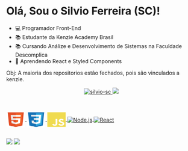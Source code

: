 # Olá, Sou o Silvio Ferreira (SC)!

-  💻 Programador Front-End
-  📚 Estudante da Kenzie Academy Brasil
-  📚 Cursando Análize e Desenvolvimento de Sistemas na Faculdade Descomplica
-  🌱 Aprendendo React e Styled Components

Obj: A maioria dos repositorios estão fechados, pois são vinculados a kenzie.


<div align="center">
  <a href="https://github.com/Silvio-SC/Silvio-SC">
  <img height="140em" src="https://github-readme-stats.vercel.app/api?username=silvio-sc&show_icons=true&locale=pt-br&theme=gotham" alt="silvio-sc" />
  <img height="140em" src="https://github-readme-stats.vercel.app/api/top-langs/?username=Silvio-SC&layout=compact&langs_count=7&theme=gotham"/>
</div>

##

<div style="display: inline_block"><br>
  <img align="center" alt="HTML" height="40" width="50" src="https://raw.githubusercontent.com/devicons/devicon/master/icons/html5/html5-original.svg">
  <img align="center" alt="CSS" height="40" width="50" src="https://raw.githubusercontent.com/devicons/devicon/master/icons/css3/css3-original.svg">
  <img align="center" alt="Js" height="40" width="50" src="https://raw.githubusercontent.com/devicons/devicon/master/icons/javascript/javascript-plain.svg">
<!--   <img align="center" alt="Typescript" height="40" width="50" src="https://cdn.jsdelivr.net/gh/devicons/devicon/icons/typescript/typescript-original.svg" /> -->
  <img align="center" alt="Node.js" height="40" width="50" src="https://cdn.jsdelivr.net/gh/devicons/devicon/icons/nodejs/nodejs-original.svg" />
  <img align="center" alt="React" height="40" width="50" src="https://cdn.jsdelivr.net/gh/devicons/devicon/icons/react/react-original.svg" />
<!--   <img align="center" alt="python" height="40" width="50" src="https://cdn.jsdelivr.net/gh/devicons/devicon/icons/python/python-original.svg" /> -->


</div>

##

<div>
  <a href="https://instagram.com/silvio.ferreira.sc" target="_blank"><img src="https://img.shields.io/badge/-Instagram-%23E4405F?style=for-the-badge&logo=instagram&logoColor=white" target="_blank"></a>
  <a href="https://www.linkedin.com/in/silvio-f-s/" target="_blank"><img src="https://img.shields.io/badge/-LinkedIn-%230077B5?style=for-the-badge&logo=linkedin&logoColor=white" target="_blank"></a>
</div>

